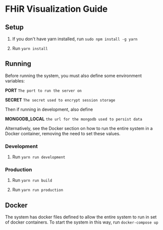 # FHiR Visualization Guide
## Setup
1. If you don't have yarn installed, run ```sudo npm install -g yarn```

2. Run ```yarn install```
## Running

Before running the system, you must also define some environment variables: 

 **PORT**   ``The port to run the server on  `` 

 **SECRET**   ``` The secret used to encrypt session storage  ```

Then if running in development, also define 

 **MONGODB_LOCAL** ```the url for the mongodb used to persist data ``` 

Alternatively, see the Docker section on how to run the entire system in a Docker container, removing the need to set these values. 

### Development 
1. Run ```yarn run development```
### Production 
1. Run ```yarn run build```

2. Run ```yarn run production```


## Docker
The system has docker files defined to allow the entire system to run in set of docker containers.
To start the system in this way, run `docker-compose up`